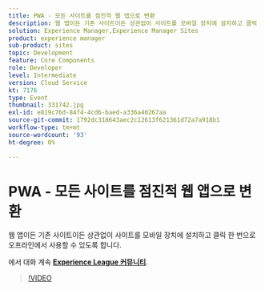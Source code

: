 ```yaml
---
title: PWA - 모든 사이트를 점진적 웹 앱으로 변환
description: 웹 앱이든 기존 사이트이든 상관없이 사이트를 모바일 장치에 설치하고 클릭 한 번으로 오프라인에서 사용할 수 있도록 합니다. 이 세션은 Adobe Developers Live 컨텐츠 이벤트의 일부로 전달되었습니다.
solution: Experience Manager,Experience Manager Sites
product: experience manager
sub-product: sites
topic: Development
feature: Core Components
role: Developer
level: Intermediate
version: Cloud Service
kt: 7176
type: Event
thumbnail: 331742.jpg
exl-id: e819c76d-84f4-4cd6-baed-a336a40267aa
source-git-commit: 1792dc318643aec2c12613f621361d72a7a918b1
workflow-type: tm+mt
source-wordcount: '93'
ht-degree: 0%

---
```


# PWA - 모든 사이트를 점진적 웹 앱으로 변환

웹 앱이든 기존 사이트이든 상관없이 사이트를 모바일 장치에 설치하고 클릭 한 번으로 오프라인에서 사용할 수 있도록 합니다.

에서 대화 계속 **[Experience League 커뮤니티](https://adobe.ly/36Yd3v6)**.

>[!VIDEO](https://video.tv.adobe.com/v/331742/?quality=12&learn=on&hidetitle=true)

